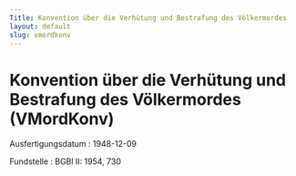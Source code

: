 ```yaml
---
Title: Konvention über die Verhütung und Bestrafung des Völkermordes
layout: default
slug: vmordkonv
---
```


# Konvention über die Verhütung und Bestrafung des Völkermordes (VMordKonv)

Ausfertigungsdatum
:   1948-12-09

Fundstelle
:   BGBl II: 1954, 730

